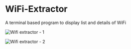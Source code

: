 # WiFi-Extractor
A terminal based program to display list and details of WiFi

![Wifi extractor - 1](https://user-images.githubusercontent.com/76881227/185760800-81202310-db1c-4462-b82f-757b72dc1af8.JPG)


![Wifi extractor - 2](https://user-images.githubusercontent.com/76881227/185764902-124e29cd-ceaa-43e2-9ac3-e87b57372f4d.JPG)
